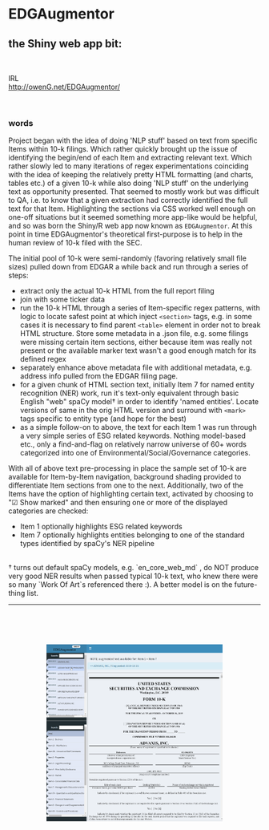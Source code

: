 # EDGAugmentor

## the Shiny web app bit:

</br>

IRL  
http://owenG.net/EDGAugmentor/

</br>

### words

Project began with the idea of doing 'NLP stuff' based on text from specific Items within 10-k filings. Which rather quickly brought up the issue of identifying the begin/end of each Item and extracting relevant text. Which rather slowly led to many iterations of regex experimentations coinciding with the idea of keeping the relatively pretty HTML formatting (and charts, tables etc.) of a given 10-k while also doing 'NLP stuff' on the underlying text as opportunity presented. That seemed to mostly work but was difficult to QA, i.e. to know that a given extraction had correctly identified the full text for that Item. Highlighting the sections via CSS worked well enough on one-off situations but it seemed something more app-like would be helpful, and so was born the Shiny/R web app now known as `EDGAugmentor`. At this point in time EDGAugmentor's theoretical first-purpose is to help in the human review of 10-k filed with the SEC.

The initial pool of 10-k were semi-randomly (favoring relatively small file sizes) pulled down from EDGAR a while back and run through a series of steps:
* extract only the actual 10-k HTML from the full report filing
* join with some ticker data
* run the 10-k HTML through a series of Item-specific regex patterns, with logic to locate safest point at which inject `<section>` tags, e.g. in some cases it is necessary to find parent `<table>` element in order not to break HTML structure. Store some metadata in a .json file, e.g. some filings were missing certain item sections, either because item was really not present or the available marker text wasn't a good enough match for its defined regex
* separately enhance above metadata file with additional metadata, e.g. address info pulled from the EDGAR filing page.
* for a given chunk of HTML section text, initially Item 7 for named entity recognition (NER) work, run it's text-only equivalent through basic English "web" spaCy model&#8224; in order to identify 'named entities'. Locate versions of same in the orig HTML version and surround with `<mark>` tags specific to entity type (and hope for the best)
* as a simple follow-on to above, the text for each Item 1 was run through a very simple series of ESG related keywords. Nothing model-based etc., only a find-and-flag on relatively narrow universe of 60+ words categorized into one of Environmental/Social/Governance categories.

With all of above text pre-processing in place the sample set of 10-k are available for Item-by-Item navigation, background shading provided to differentiate Item sections from one to the next. 
Additionally, two of the Items have the option of highlighting certain text, activated by choosing to "&#9745; Show marked" and then ensuring one or more of the displayed categories are checked:
* Item 1 optionally highlights ESG related keywords
* Item 7 optionally highlights entities belonging to one of the standard types identified by spaCy's NER pipeline 

</br>
&#8224; turns out default spaCy models, e.g. `en_core_web_md` , do NOT produce very good NER results when passed typical 10-k text, who knew there were so many `Work Of Art`s referenced there :). A better model is on the future-thing list.  

</br>

---
</br>
</br>
</br>
<p align="center">
  <img src="res/browse_quick.gif" alt="Item 7 text with NER highlighting" width="70%">
</p>

